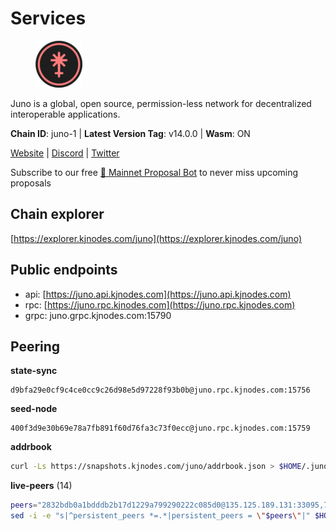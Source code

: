 # Services

<figure><img src="https://raw.githubusercontent.com/kj89/cosmos-images/main/logos/juno.png" alt=""><figcaption></figcaption></figure>

Juno is a global, open source, permission-less  network for decentralized interoperable applications.

**Chain ID**: juno-1 | **Latest Version Tag**: v14.0.0 | **Wasm**: ON

[Website](https://www.junonetwork.io) | [Discord](https://discord.gg/qJxgUSGHbb) | [Twitter](https://twitter.com/JunoNetwork)



Subscribe to our free [🤖 Mainnet Proposal Bot](https://t.me/kjnodes_proposal_bot) to never miss upcoming proposals


## Chain explorer
[https://explorer.kjnodes.com/juno](https://explorer.kjnodes.com/juno)

## Public endpoints

* api: [https://juno.api.kjnodes.com](https://juno.api.kjnodes.com)
* rpc: [https://juno.rpc.kjnodes.com](https://juno.rpc.kjnodes.com)
* grpc: juno.grpc.kjnodes.com:15790

## Peering

**state-sync**

```text
d9bfa29e0cf9c4ce0cc9c26d98e5d97228f93b0b@juno.rpc.kjnodes.com:15756
```

**seed-node**

```text
400f3d9e30b69e78a7fb891f60d76fa3c73f0ecc@juno.rpc.kjnodes.com:15759
```

**addrbook**
```bash
curl -Ls https://snapshots.kjnodes.com/juno/addrbook.json > $HOME/.juno/config/addrbook.json
```

**live-peers** (14)
```bash
peers="2832bdb0a1bdddb2b17d1229a799290222c085d0@135.125.189.131:33095,7d5548102518ef89a988960afcccba2504707a08@162.55.92.114:2030,e726816f42831689eab9378d5d577f1d06d25716@23.88.22.8:26656,e7c642bdd79fd79cd2677f4f8b1351236b5ec2f3@204.16.241.208:26656,730b1ba4da82ac740259f4ce11753e64f0f72cf6@5.9.20.209:26686,169022205f5811e2a0b31b6d3cf11e8a6dfb8242@116.202.192.156:26656,a6955453548eb1bcaf1edaabc171b6c3bef2ff37@95.216.4.104:6006,8f3cbef6dc58d31bb70655d3d3c40d66d4744033@137.184.32.93:26656,86bc38c6148fac78e8fa4ffa567b6ca444c4e7e2@88.198.47.84:26656,ca62ff6f732fcd391f1d9ef0630161cb595c7f4d@185.119.118.115:2000,32e56362f47c425328bd29bfa913fe188de4c69e@51.38.53.101:26620,60493cb0f123f7717bfcb4432539a0a37a02df97@65.108.64.5:26656,d9bfa29e0cf9c4ce0cc9c26d98e5d97228f93b0b@65.109.88.38:15756,bc7fe9a419584ff96c507ede7af811e0c5eba8b7@35.176.225.244:26656"
sed -i -e "s|^persistent_peers *=.*|persistent_peers = \"$peers\"|" $HOME/.juno/config/config.toml
```
